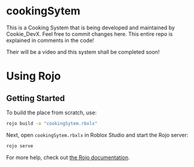 # cookingSytem

This is a Cooking System that is being developed and maintained by Cookie_DevX. Feel free to commit changes here. This entire repo is explained in comments in the code! 

Their will be a video and this system shall be completed soon! 











# Using Rojo

## Getting Started
To build the place from scratch, use:

```bash
rojo build -o "cookingSytem.rbxlx"
```

Next, open `cookingSytem.rbxlx` in Roblox Studio and start the Rojo server:

```bash
rojo serve
```

For more help, check out [the Rojo documentation](https://rojo.space/docs).
